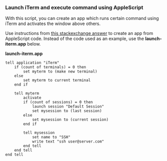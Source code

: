 ### Launch iTerm and execute command using AppleScript

With this script, you can create an app which runs certain command using iTerm and activates the window above others.

Use instructions from [this stackexchange answer](http://apple.stackexchange.com/a/46226) to create an app from AppleScript code. Instead of the code used as an example, use the **launch-iterm.app** below.

**launch-iterm.app**

    tell application "iTerm"
        if (count of terminals) = 0 then
            set myterm to (make new terminal)
        else
            set myterm to current terminal
        end if

        tell myterm
            activate
            if (count of sessions) = 0 then
                launch session "Default Session"
                set mysession to (last session)
            else
                set mysession to (current session)
            end if

            tell mysession
                set name to "SSH"
                write text "ssh user@server.com"
            end tell
        end tell
    end tell
